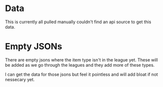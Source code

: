 # Data
This is currently all pulled manually couldn't find an api source to get this data.

# Empty JSONs
There are empty jsons where the item type isn't in the league yet. 
These will be added as we go through the leagues and they add more of these types.

I can get the data for those jsons but feel it pointless and will add bloat if not nessecary yet.